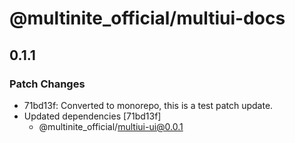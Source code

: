 # @multinite_official/multiui-docs

## 0.1.1

### Patch Changes

- 71bd13f: Converted to monorepo, this is a test patch update.
- Updated dependencies [71bd13f]
  - @multinite_official/multiui-ui@0.0.1
